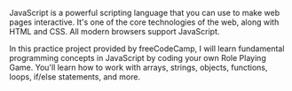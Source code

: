 JavaScript is a powerful scripting language that you can use to make web pages interactive. It's one of the core technologies of the web, along with HTML and CSS. All modern browsers support JavaScript.

In this practice project provided by freeCodeCamp, I will learn fundamental programming concepts in JavaScript by coding your own Role Playing Game. You'll learn how to work with arrays, strings, objects, functions, loops, if/else statements, and more.